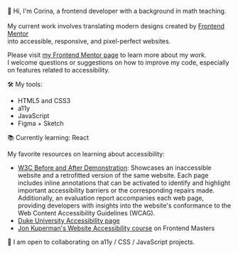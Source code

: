 👋 Hi, I'm Corina, a frontend developer with a background in math teaching.
<br>
<br> My current work involves translating modern designs created by [Frontend Mentor](https://www.frontendmentor.io)
<br> into accessible, responsive, and pixel-perfect websites.

Please visit [my Frontend Mentor page](https://www.frontendmentor.io/profile/Cor-Ina) to learn more about my work.
<br>I welcome questions or suggestions on how to improve my code, especially on features related to accessibility.

🛠 My tools:
- HTML5 and CSS3
- a11y
- JavaScript
- Figma + Sketch

📚 Currently learning: React

My favorite resources on learning about accessibility:
  - [W3C Before and After Demonstration](https://www.w3.org/WAI/demos/bad/): Showcases an inaccessible website and a retrofitted version of the same website. Each page includes inline annotations that can be activated to identify and highlight important accessibility barriers or the corresponding repairs made. Additionally, an evaluation report accompanies each web page, providing developers with insights into the website's conformance to the Web Content Accessibility Guidelines (WCAG).
  - [Duke University Accessibility page](https://web.accessibility.duke.edu/how/web-development/)
  - [Jon Kuperman's Website Accessibility course](https://frontendmasters.com/courses/accessibility-v2/) on Frontend Masters
                         
👷 I am open to collaborating on a11y / CSS / JavaScript projects.
